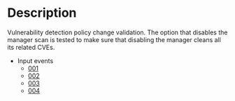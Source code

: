 # Description

Vulnerability detection policy change validation.
The option that disables the manager scan is tested to make sure that disabling the manager cleans all its related CVEs.

- Input events
    - [001](args_001.json)
    - [002](args_002.json)
    - [003](args_003.json)
    - [004](args_004.json)

